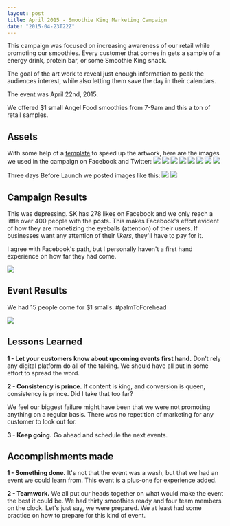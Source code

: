 ```yaml
---
layout: post
title: April 2015 - Smoothie King Marketing Campaign
date: "2015-04-23T22Z"
---
```


This campaign was focused on increasing awareness of our retail while promoting our smoothies. Every customer that comes in gets a sample of a energy drink, protein bar, or some Smoothie King snack.

The goal of the art work to reveal just enough information to peak the audiences interest, while also letting them save the day in their calendars.

The event was April 22nd, 2015.

We offered \$1 small Angel Food smoothies from 7-9am and this a ton of retail samples.

## Assets

With some help of a [template](https://www.freepik.com/free-vector/designer-s-office-flat-illustration_715197.htm) to speed up the artwork, here are the images we used in the campaign on Facebook and Twitter:
![](/content/images/2015/04/sk-desk-lights-on-09.png)
![](/content/images/2015/04/sk-desk-lights-on-03.png)
![](/content/images/2015/04/sk-desk-lights-on-04-1.png)
![](/content/images/2015/04/sk-desk-lights-on-05.png)
![](/content/images/2015/04/sk-desk-lights-on-06.png)
![](/content/images/2015/04/sk-desk-lights-on-07.png)
![](/content/images/2015/04/sk-desk-lights-on-08.png)
![](/content/images/2015/04/sk-desk-lights-on-10.png)

Three days Before Launch we posted images like this:
![](/content/images/2015/04/sk-desk-lights-on-01-3.png)
![](/content/images/2015/04/sk-desk-lights-on-01-4.png)

## Campaign Results

This was depressing. SK has 278 likes on Facebook and we only reach a little over 400 people with the posts. This makes Facebook's effort evident of how they are monetizing the eyeballs (attention) of their users. If businesses want any attention of their _likers_, they'll have to pay for it.

I agree with Facebook's path, but I personally haven't a first hand experience on how far they had come.

![](/content/images/2015/04/Screenshot-2015-04-23-12-00-49.png)

## Event Results

We had 15 people come for \$1 smalls. #palmToForehead

![](/content/images/2015/04/palmtoforehead.gif)

## Lessons Learned

**1 - Let your customers know about upcoming events first hand.** Don't rely any digital platform do all of the talking. We should have all put in some effort to spread the word.

**2 - Consistency is prince.** If content is king, and conversion is queen, consistency is prince. Did I take that too far?

We feel our biggest failure might have been that we were not promoting anything on a regular basis. There was no repetition of marketing for any customer to look out for.

**3 - Keep going.** Go ahead and schedule the next events.

## Accomplishments made

**1 - Something done.** It's not that the event was a wash, but that we had an event we could learn from. This event is a plus-one for experience added.

**2 - Teamwork.** We all put our heads together on what would make the event the best it could be. We had thirty smoothies ready and four team members on the clock. Let's just say, we were prepared. We at least had some practice on how to prepare for this kind of event.
